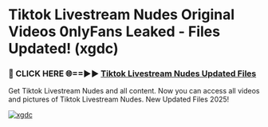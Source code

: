# Tiktok Livestream Nudes Original Videos 0nlyFans Leaked - Files Updated! (xgdc)

<h3>🔴 CLICK HERE 🌐==►► <a href="https://tinyurl.com/52m3yx9h" rel="nofollow">Tiktok Livestream Nudes Updated Files</a></h3>

Get Tiktok Livestream Nudes and all content. Now you can access all videos and pictures of Tiktok Livestream Nudes. New Updated Files 2025!

[![xgdc](https://i.imgur.com/TnHtlc8.gif)](https://tinyurl.com/52m3yx9h)
